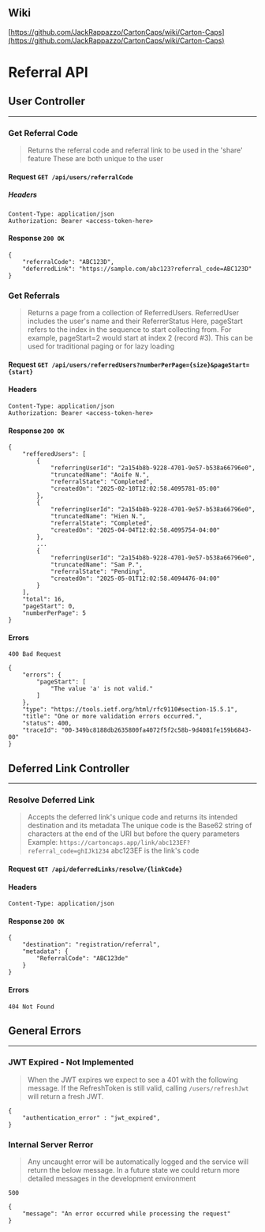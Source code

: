 ## Wiki
[https://github.com/JackRappazzo/CartonCaps/wiki/Carton-Caps](https://github.com/JackRappazzo/CartonCaps/wiki/Carton-Caps)

# Referral API
## User Controller
---

### Get Referral Code
> Returns the referral code and referral link to be used in the 'share' feature
These are both unique to the user

#### Request `GET /api/users/referralCode`
##### Headers

```
Content-Type: application/json
Authorization: Bearer <access-token-here>
```

#### Response `200 OK`
```
{
    "referralCode": "ABC123D",
    "deferredLink": "https://sample.com/abc123?referral_code=ABC123D"
}
```

### Get Referrals
> Returns a page from a collection of ReferredUsers. ReferredUser includes the user's name and their ReferrerStatus
Here, pageStart refers to the index in the sequence to start collecting from. For example, pageStart=2 would start at index 2 (record #3).
This can be used for traditional paging or for lazy loading


#### Request `GET /api/users/referredUsers?numberPerPage={size}&pageStart={start}`
#### Headers
```
Content-Type: application/json
Authorization: Bearer <access-token-here>
```

#### Response `200 OK`
```
{
    "refferedUsers": [
        {
            "referringUserId": "2a154b8b-9228-4701-9e57-b538a66796e0",
            "truncatedName": "Aoife N.",
            "referralState": "Completed",
            "createdOn": "2025-02-10T12:02:58.4095781-05:00"
        },
        {
            "referringUserId": "2a154b8b-9228-4701-9e57-b538a66796e0",
            "truncatedName": "Hien N.",
            "referralState": "Completed",
            "createdOn": "2025-04-04T12:02:58.4095754-04:00"
        },
        ...
        {
            "referringUserId": "2a154b8b-9228-4701-9e57-b538a66796e0",
            "truncatedName": "Sam P.",
            "referralState": "Pending",
            "createdOn": "2025-05-01T12:02:58.4094476-04:00"
        }
    ],
    "total": 16,
    "pageStart": 0,
    "numberPerPage": 5
}
```

#### Errors
`400 Bad Request`
```
{
    "errors": {
        "pageStart": [
            "The value 'a' is not valid."
        ]
    },
    "type": "https://tools.ietf.org/html/rfc9110#section-15.5.1",
    "title": "One or more validation errors occurred.",
    "status": 400,
    "traceId": "00-349bc8188db2635800fa4072f5f2c58b-9d4081fe159b6843-00"
}
```

## Deferred Link Controller
---

### Resolve Deferred Link
> Accepts the deferred link's unique code and returns its intended destination and its metadata
The unique code is the Base62 string of characters at the end of the URI but before the query parameters
Example: `https://cartoncaps.app/link/abc123EF?referral_code=ghIJk1234`
abc123EF is the link's code

#### Request `GET /api/deferredLinks/resolve/{linkCode}`
#### Headers
```
Content-Type: application/json
```
#### Response `200 OK`
```
{
    "destination": "registration/referral",
    "metadata": {
        "ReferralCode": "ABC123de"
    }
}
```
#### Errors
`404 Not Found`

## General Errors
---
### JWT Expired - Not Implemented
> When the JWT expires we expect to see a 401 with the following message. If the RefreshToken is still valid, calling `/users/refreshJwt` will return a fresh JWT.

```
{
    "authentication_error" : "jwt_expired",
}
```

### Internal Server Rerror
> Any uncaught error will be automatically logged and the service will return the below message. In a future state we could return more detailed messages in the development environment

`500`
```
{
	"message": "An error occurred while processing the request"
}
```
